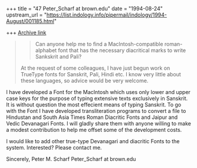 +++
title = "47 Peter_Scharf at brown.edu"
date = "1994-08-24"
upstream_url = "https://list.indology.info/pipermail/indology/1994-August/001185.html"

+++
[Archive link](https://list.indology.info/pipermail/indology/1994-August/001185.html)


>> Can anyone help me to find a MacIntosh-compatible roman-alphabet 
>font that 
>> has the necessary diacritical marks to write Sankskrit and Pali?
>
>At the request of some colleagues, I have just begun work on TrueType 
>fonts for Sanskrit, Pali, Hindi etc. I know very little about these 
>languages, so advice would be very welcome.

I have developed a Font for the MacIntosh which uses only lower and upper
case keys for the purpose of typing extensive texts exclusively in
Sanskrit.  It is without question the most effecient means of typing
Sanskrit.  To go with the Font I have developed transliteration programs to
convert a file to Hindustan and South Asia Times Roman Diacritic Fonts and
Jaipur and Vedic Devanagari Fonts.  I will gladly share them with anyone
willing to make a modest contribution to help me offset some of the
development costs.

I would like to add other true-type Devanagari and diacritic Fonts to the
system.  Interested?  Please contact me.

Sincerely,
Peter M. Scharf
Peter_Scharf at brown.edu






